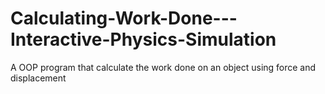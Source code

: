 # Calculating-Work-Done---Interactive-Physics-Simulation
A OOP program that calculate the work done on an object using force and displacement
